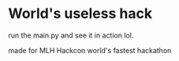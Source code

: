 # World's useless hack

run the main.py and see it in action lol. 

made for MLH Hackcon world's fastest hackathon